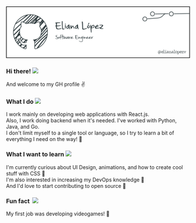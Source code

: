 ![](https://github.com/elianalopezv/elianalopezv/blob/main/elianalopezv-github-header.png)

### Hi there! <img src="https://media.giphy.com/media/2t9xWdjuhTpa99pLma/giphy.gif" width="30px">
And welcome to my GH profile :v:

### What I do <img src="https://media.giphy.com/media/iDaCeaKrHhUI1I8e2b/giphy.gif" width="30px">
I work mainly on developing web applications with React.js.
<br />
Also, I work doing backend when it's needed. I've worked with Python, Java, and Go.
<br />
I don't limit myself to a single tool or language, so I try to learn a bit of everything I need on the way! :rocket:

### What I want to learn <img src="https://media.giphy.com/media/BjWcUDr45IVL4lqVvq/giphy.gif" width="30px">
I'm currently curious about UI Design, animations, and how to create cool stuff with CSS :nail_care:
<br />
I'm also interested in increasing my DevOps knowledge :whale:
<br />
And I'd love to start contributing to open source :penguin:

### Fun fact&nbsp; <img src="https://media.giphy.com/media/tIH62bvDMxxncCsV9J/giphy.gif" width="24px">
My first job was developing videogames! :space_invader:



<!--
**elianalopezv/elianalopezv** is a ✨ _special_ ✨ repository because its `README.md` (this file) appears on your GitHub profile.

Here are some ideas to get you started:

- 🔭 I’m currently working on ...
- 🌱 I’m currently learning ...
- 👯 I’m looking to collaborate on ...
- 🤔 I’m looking for help with ...
- 💬 Ask me about ...
- 📫 How to reach me: ...
- 😄 Pronouns: ...
- ⚡ Fun fact: ...
-->

